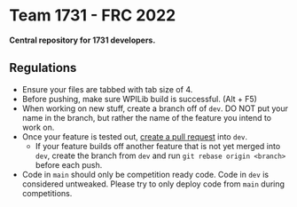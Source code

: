 # Team 1731 - FRC 2022
**Central repository for 1731 developers.**

## Regulations
 - Ensure your files are tabbed with tab size of 4.
 - Before pushing, make sure WPILib build is successful. (Alt + F5)
 - When working on new stuff, create a branch off of `dev`. DO NOT put your name in the branch, but rather the name of the feature you intend to work on.
 - Once your feature is tested out, [create a pull request](https://github.com/team1731/FRC2022/compare/dev...main) into `dev`.
   - If your feature builds off another feature that is not yet merged into `dev`, create the branch from `dev` and run `git rebase origin <branch>` before each push.
 - Code in `main` should only be competition ready code. Code in `dev` is considered untweaked. Please try to only deploy code from `main` during competitions.
